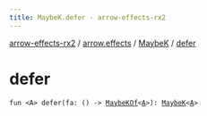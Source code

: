 ```yaml
---
title: MaybeK.defer - arrow-effects-rx2
---
```


[arrow-effects-rx2](../../index.html) / [arrow.effects](../index.html) / [MaybeK](index.html) / [defer](./defer.html)

# defer

`fun <A> defer(fa: () -> `[`MaybeKOf`](../-maybe-k-of.html)`<`[`A`](defer.html#A)`>): `[`MaybeK`](index.html)`<`[`A`](defer.html#A)`>`